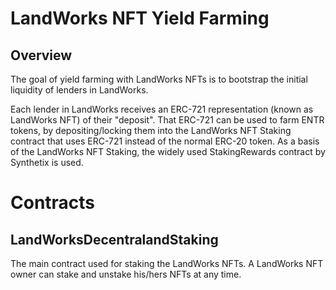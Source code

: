 # LandWorks NFT Yield Farming

## Overview

The goal of yield farming with LandWorks NFTs is to bootstrap the initial liquidity of lenders in LandWorks.

Each lender in LandWorks receives an ERC-721 representation (known as LandWorks NFT) of their "deposit". That ERC-721 can be used to farm ENTR tokens, by depositing/locking them into the LandWorks NFT Staking contract that uses ERC-721 instead of the normal ERC-20 token. As a basis of the LandWorks NFT Staking, the widely used StakingRewards contract by Synthetix is used.

# Contracts

## LandWorksDecentralandStaking

The main contract used for staking the LandWorks NFTs. A LandWorks NFT owner can stake and unstake his/hers NFTs at any time.

